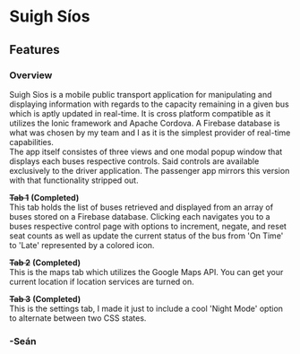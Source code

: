 # Suigh Síos
## Features
### Overview
Suigh Sios is a mobile public transport application for manipulating and displaying information with regards to the capacity remaining in a given bus which is aptly updated in real-time. It is cross platform compatible as it utilizes the Ionic framework 
and Apache Cordova. A Firebase database is what was chosen by my team and I as it is the simplest provider of real-time capabilities.  
The app itself consistes of three views and one modal popup window that displays each buses respective controls. Said controls are available exclusively to the driver application. The passenger app mirrors this version with that functionality stripped out.


~~**Tab 1**~~ **(Completed)**    
This tab holds the list of buses retrieved and displayed from an array of buses stored on a Firebase database. Clicking each navigates you to a buses respective control page with options to increment, negate, and reset seat counts as well as
update the current status of the bus from 'On Time' to 'Late' represented by a colored icon.

~~**Tab 2**~~ **(Completed)**  
This is the maps tab which utilizes the Google Maps API. You can get your current location if location services are turned on.

~~**Tab 3**~~ **(Completed)**    
This is the settings tab, I made it just to include a cool 'Night Mode' option to alternate between two CSS states.


### -Seán
